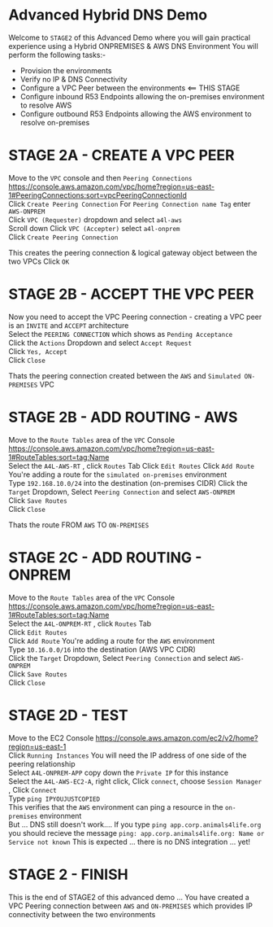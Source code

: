 # Advanced Hybrid DNS Demo  

Welcome to `STAGE2` of this Advanced Demo where you will gain practical experience using a Hybrid ONPREMISES & AWS DNS Environment
You will perform the following tasks:-  

- Provision the environments  
- Verify no IP & DNS Connectivity 
- Configure a VPC Peer between the environments   <== THIS STAGE  
- Configure inbound R53 Endpoints allowing the on-premises environment to resolve AWS  
- Configure outbound R53 Endpoints allowing the AWS environment to resolve on-premises 

# STAGE 2A - CREATE A VPC PEER


Move to the `VPC` console and then `Peering Connections` https://console.aws.amazon.com/vpc/home?region=us-east-1#PeeringConnections:sort=vpcPeeringConnectionId  
Click `Create Peering Connection` 
For `Peering Connection name Tag` enter `AWS-ONPREM`  
Click `VPC (Requester)` dropdown and select `a4l-aws`  
Scroll down
Click `VPC (Accepter)` select `a4l-onprem`  
Click `Create Peering Connection`  

This creates the peering connection & logical gateway object between the two VPCs
Click `OK`

# STAGE 2B - ACCEPT THE VPC PEER

Now you need to accept the VPC Peering connection - creating a VPC peer is an `INVITE` and `ACCEPT` architecture  
Select the `PEERING CONNECTION` which shows as `Pending Acceptance`  
Click the `Actions` Dropdown and select `Accept Request`  
Click `Yes, Accept`  
Click `Close`  

Thats the peering connection created between the `AWS` and `Simulated ON-PREMISES` VPC  

# STAGE 2B - ADD ROUTING - AWS

Move to the `Route Tables` area of the `VPC` Console https://console.aws.amazon.com/vpc/home?region=us-east-1#RouteTables:sort=tag:Name  
Select the `A4L-AWS-RT` , click `Routes` Tab
Click `Edit Routes`
Click `Add Route` 
You're adding a route for the `simulated on-premises` environment  
Type `192.168.10.0/24` into the destination (on-premises CIDR)
Click the `Target` Dropdown, Select `Peering Connection` and select `AWS-ONPREM`  
Click `Save Routes`  
Click `Close`  

Thats the route FROM `AWS` TO `ON-PREMISES`  


# STAGE 2C - ADD ROUTING - ONPREM

Move to the `Route Tables` area of the `VPC` Console https://console.aws.amazon.com/vpc/home?region=us-east-1#RouteTables:sort=tag:Name  
Select the `A4L-ONPREM-RT` , click `Routes` Tab  
Click `Edit Routes`  
Click `Add Route` 
You're adding a route for the `AWS` environment  
Type `10.16.0.0/16` into the destination (AWS VPC CIDR)  
Click the `Target` Dropdown, Select `Peering Connection` and select `AWS-ONPREM`  
Click `Save Routes`    
Click `Close`  

# STAGE 2D - TEST

Move to the EC2 Console https://console.aws.amazon.com/ec2/v2/home?region=us-east-1  
Click `Running Instances`
You will need the IP address of one side of the peering relationship  
Select `A4L-ONPREM-APP` copy down the `Private IP` for this instance  
Select the `A4L-AWS-EC2-A`, right click, Click `connect`, choose `Session Manager` , Click `Connect`  
Type `ping IPYOUJUSTCOPIED`  
This verifies that the `AWS` environment can ping a resource in the `on-premises` environment  
But ... DNS still doesn't work....
If you type `ping app.corp.animals4life.org` you should recieve the message `ping: app.corp.animals4life.org: Name or Service not known`
This is expected ... there is no DNS integration ... yet!  

# STAGE 2 - FINISH 

This is the end of STAGE2 of this advanced demo ...
You have created a VPC Peering connection between `AWS` and `ON-PREMISES` which provides IP connectivity between the two environments




